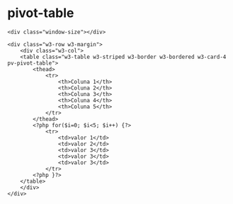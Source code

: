 # pivot-table

<!DOCTYPE html>
<html>
<head>
	<title></title>
	<meta charset="utf-8" />
	<meta name="viewport" content="width=device-width, initial-scale=1">
	<link rel="stylesheet" type="text/css" href="w3.css">
	<script type="text/javascript" src="jquery-3.2.1.js"></script>
	<script type="text/javascript" src="pivot-table.js"></script>
</head>
<body>

	<div class="window-size"></div>

	<div class="w3-row w3-margin">
		<div class="w3-col">
		<table class="w3-table w3-striped w3-border w3-bordered w3-card-4 pv-pivot-table">
			<thead>
				<tr>
					<th>Coluna 1</th>
					<th>Coluna 2</th>
					<th>Coluna 3</th>
					<th>Coluna 4</th>
					<th>Coluna 5</th>
				</tr>
			</thead>
			<?php for($i=0; $i<5; $i++) {?>
				<tr>
					<td>valor 1</td>
					<td>valor 2</td>
					<td>valor 3</td>
					<td>valor 3</td>
					<td>valor 3</td>
				</tr>
			<?php }?>
		</table>
		</div>
	</div>
	
</body>
</html>

